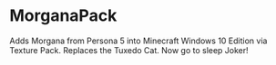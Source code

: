 # MorganaPack
Adds Morgana from Persona 5 into Minecraft Windows 10 Edition via Texture Pack. Replaces the Tuxedo Cat. Now go to sleep Joker!

